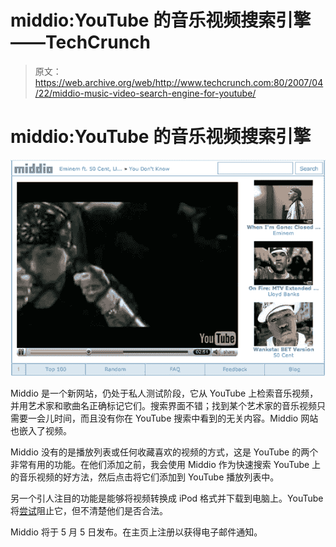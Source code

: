 # middio:YouTube 的音乐视频搜索引擎——TechCrunch

> 原文：<https://web.archive.org/web/http://www.techcrunch.com:80/2007/04/22/middio-music-video-search-engine-for-youtube/>

# middio:YouTube 的音乐视频搜索引擎

![](img/07d46eb566ad5a0d9b718f8bc4659f4e.png)

Middio 是一个新网站，仍处于私人测试阶段，它从 YouTube 上检索音乐视频，并用艺术家和歌曲名正确标记它们。搜索界面不错；找到某个艺术家的音乐视频只需要一会儿时间，而且没有你在 YouTube 搜索中看到的无关内容。Middio 网站也嵌入了视频。

Middio 没有的是播放列表或任何收藏喜欢的视频的方式，这是 YouTube 的两个非常有用的功能。在他们添加之前，我会使用 Middio 作为快速搜索 YouTube 上的音乐视频的好方法，然后点击将它们添加到 YouTube 播放列表中。

另一个引人注目的功能是能够将视频转换成 iPod 格式并下载到电脑上。YouTube 将[尝试](https://web.archive.org/web/20220815074322/http://www.beta.techcrunch.com/2006/11/15/huh-youtube-sends-techcrunch-a-cease-desist/)阻止它，但不清楚他们是否合法。

Middio 将于 5 月 5 日发布。在主页上注册以获得电子邮件通知。